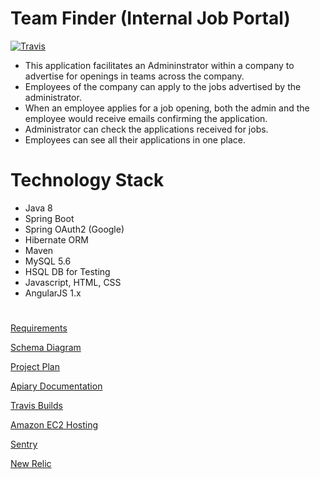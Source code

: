 # Team Finder (Internal Job Portal)

[![Travis](https://img.shields.io/travis/chandu9013/Job-Portal.svg)](https://github.com/chandu9013/Job-Portal)

- This application facilitates an Admininstrator within a company to advertise for openings in teams across the company.
- Employees of the company can apply to the jobs advertised by the administrator.
- When an employee applies for a job opening, both the admin and the employee would receive emails confirming the application.
- Administrator can check the applications received for jobs.
- Employees can see all their applications in one place.

# Technology Stack

- Java 8
- Spring Boot
- Spring OAuth2 (Google)
- Hibernate ORM
- Maven
- MySQL 5.6
- HSQL DB for Testing
- Javascript, HTML, CSS
- AngularJS 1.x

#

[Requirements](https://docs.google.com/document/d/1jCNuI619RdNF4cGj3RQHkT30_3KEIeMMgOsTY-e8Rf8/edit?usp=sharing)

[Schema Diagram](https://drive.google.com/drive/u/1/folders/0B3XKxW4tsD54cjN2SlQxR0d1TWs)

[Project Plan](https://docs.google.com/a/practo.com/spreadsheets/d/1R4PdEij1LNugL5dutdMDSrgMzLRkrV5zb-6EFJyVIbs/edit?usp=sharing)

[Apiary Documentation](https://app.apiary.io/jobportal/editor)

[Travis Builds](https://travis-ci.org/chandu9013/Job-Portal/builds)

[Amazon EC2 Hosting](http://ec2-54-191-69-225.us-west-2.compute.amazonaws.com/Job-Portal/)

[Sentry](https://sentry.io/practo-qv/)

[New Relic](https://rpm.newrelic.com/accounts/1461067/applications/26654791)
